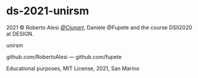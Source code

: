 # ds-2021-unirsm
2021 © Roberto Alesi *[@Ciunart](https://www.instagram.com/ciunart/)*, Daniele @Fupete and the course DSII2020 at DESIGN.

unirsm

github.com/RobertoAlesi — github.com/fupete

Educational purposes, MIT License, 2021, San Marino

